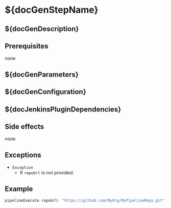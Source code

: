 # ${docGenStepName}

## ${docGenDescription}

## Prerequisites

none

## ${docGenParameters}

## ${docGenConfiguration}

## ${docJenkinsPluginDependencies}

## Side effects

none

## Exceptions

* `Exception`
  * If `repoUrl` is not provided.

## Example

```groovy
pipelineExecute repoUrl: "https://github.com/MyOrg/MyPipelineRepo.git", branch: 'feature1', path: 'path/to/Jenkinsfile', credentialsId: 'MY_REPO_CREDENTIALS'
```
